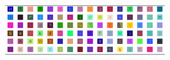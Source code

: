 <table>
<tr>
<td><img src="48.gif"></td>
<td><img src="2C.gif"></td>
<td><img src="76.gif"></td>
<td><img src="21.gif"></td>
<td><img src="3F.gif"></td>
<td><img src="35.gif"></td>
<td><img src="42.gif"></td>
<td><img src="22.gif"></td>
<td><img src="3C.gif"></td>
<td><img src="4A.gif"></td>
<td><img src="59.gif"></td>
<td><img src="38.gif"></td>
<td><img src="54.gif"></td>
<td><img src="gr1.gif"></td>
<td><img src="4C.gif"></td>
<td><img src="7E.gif"></td>
</tr>
<tr>
<td><img src="7D.gif"></td>
<td><img src="28.gif"></td>
<td><img src="50.gif"></td>
<td><img src="7B.gif"></td>
<td><img src="78.gif"></td>
<td><img src="62.gif"></td>
<td><img src="30.gif"></td>
<td><img src="5D.gif"></td>
<td><img src="40.gif"></td>
<td><img src="4F.gif"></td>
<td><img src="33.gif"></td>
<td><img src="3E.gif"></td>
<td><img src="79.gif"></td>
<td><img src="2A.gif"></td>
<td><img src="5F.gif"></td>
<td><img src="6D.gif"></td>
</tr>
<tr>
<td><img src="56.gif"></td>
<td><img src="74.gif"></td>
<td><img src="73.gif"></td>
<td><img src="64.gif"></td>
<td><img src="71.gif"></td>
<td><img src="2E.gif"></td>
<td><img src="7A.gif"></td>
<td><img src="25.gif"></td>
<td><img src="gr3.gif"></td>
<td><img src="34.gif"></td>
<td><img src="7C.gif"></td>
<td><img src="gr2.gif"></td>
<td><img src="27.gif"></td>
<td><img src="67.gif"></td>
<td><img src="32.gif"></td>
<td><img src="66.gif"></td>
</tr>
<tr>
<td><img src="53.gif"></td>
<td><img src="36.gif"></td>
<td><img src="2F.gif"></td>
<td><img src="6B.gif"></td>
<td><img src="23.gif"></td>
<td><img src="2D.gif"></td>
<td><img src="60.gif"></td>
<td><img src="6A.gif"></td>
<td><img src="63.gif"></td>
<td><img src="46.gif"></td>
<td><img src="3D.gif"></td>
<td><img src="4D.gif"></td>
<td><img src="29.gif"></td>
<td><img src="55.gif"></td>
<td><img src="41.gif"></td>
<td><img src="44.gif"></td>
</tr>
<tr>
<td><img src="4B.gif"></td>
<td><img src="65.gif"></td>
<td><img src="39.gif"></td>
<td><img src="57.gif"></td>
<td><img src="24.gif"></td>
<td><img src="5A.gif"></td>
<td><img src="51.gif"></td>
<td><img src="77.gif"></td>
<td><img src="5B.gif"></td>
<td><img src="58.gif"></td>
<td><img src="3B.gif"></td>
<td><img src="69.gif"></td>
<td><img src="6C.gif"></td>
<td><img src="3A.gif"></td>
<td><img src="37.gif"></td>
<td><img src="75.gif"></td>
</tr>
<tr>
<td><img src="61.gif"></td>
<td><img src="6E.gif"></td>
<td><img src="47.gif"></td>
<td><img src="6F.gif"></td>
<td><img src="70.gif"></td>
<td><img src="31.gif"></td>
<td><img src="2B.gif"></td>
<td><img src="72.gif"></td>
<td><img src="49.gif"></td>
<td><img src="45.gif"></td>
<td><img src="52.gif"></td>
<td><img src="26.gif"></td>
<td><img src="5E.gif"></td>
<td><img src="43.gif"></td>
<td><img src="4E.gif"></td>
<td><img src="68.gif"></td>
</tr>
</table>
